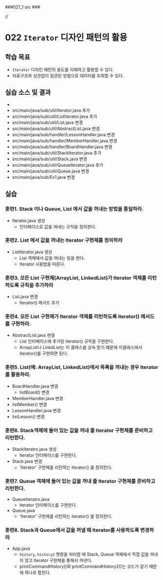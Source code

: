 ###021_1 src ###

// 

# 022 `Iterator` 디자인 패턴의 활용

## 학습 목표

- `Iterator` 디자인 패턴의 용도를 이해하고 활용할 수 있다.
- 자료구조와 상관없이 일관된 방법으로 데이터를 조회할 수 있다.


## 실습 소스 및 결과


- 
- src/main/java/sub/util/Iterator.java 추가
- src/main/java/sub/util/ListIterator.java 추가
- src/main/java/sub/util/List.java 변경
- src/main/java/sub/util/AbstractList.java 변경
- src/main/java/sub/handler/LessonHandler.java 변경
- src/main/java/sub/handler/MemberHandler.java 변경
- src/main/java/sub/handler/BoardHandler.java 변경
- src/main/java/sub/util/StackIterator.java 추가
- src/main/java/sub/util/Stack.java 변경
- src/main/java/sub/util/QueueIterator.java 추가
- src/main/java/sub/util/Queue.java 변경
- src/main/java/sub/Ex1.java 변경

## 실습

### 훈련1. Stack 이나 Queue, List 에서 값을 꺼내는 방법을 통일하라.

- Iterator.java 생성
  - 인터페이스로 값을 꺼내는 규칙을 정의한다.
  
  
### 훈련2. List 에서 값을 꺼내는 Iterator 구현체를 정의하라
- ListIterator.java 생성
  - List 객체에서 값을 꺼내는 일을 한다.
  - Iterator 사용법을 따른다.
  
### 훈련3. 모든 List 구현체(ArrayList, LinkedList)가 Iterator 객체를 리턴하도록 규칙을 추가하라

- List.java 변경
  - Iterator() 메서드 추가
   
### 훈련4. 모든 List 구현체가 Iterator 객체를 리턴하도록  iterator() 메서드를 구현하라.

- AbstractList.java 변경
   - List 인터페이스에 추가된 iterator() 규칙을 구현한다.
   - ArrayList나 LinkdList는 이 클래스를 상속 받기 떄문에 이클래스에서 iterator()를 구현하면 된다.
     
     
### 훈련5. List(예: ArrayList, LinkedList)에서 목록을 꺼내는 경우 Iterator를 활용하라.
- BoardHandler.java 변경
  - listBoard() 변경
- MemberHandler.java 변경
 - listMember() 변경
- LessonHandler.java 변경
 - listLesson() 변경
 
 ### 훈련6.  Stack객체에 들어 있는 값을 꺼내 줄 Iterator 구현체를 준비하고 리턴한다.
 
 - StackIteratro.java 생성
   - Iterator 인터페이스를 구현한다.
 - Stack.java 변경
   - 'Iterator' 구현체를 리턴하는 iterator() 를 정의한다.
 
### 훈련7. Queue 객체에 들어 있는 값을 꺼내 줄 Iterator 구현체를 준비하고 리턴한다.
- QueueIteratro.java
  - Iterator 인터페이스를 구현한다.
- Queue.java
  - 'Iterator' 구현체를 리턴하는 iterator() 를 정의한다.

### 훈련8. Stack과 Queue에서 값을 꺼낼 때 Iterator를 사용하도록 변경하라
- App.java
  - `history`, `history2` 명령을 처리할 때 Stack, Queue 객체에서 직접 값을 꺼내지 않고 Iterator 구현체를 통해서 꺼낸다.
  - printCommandHistory()와 printCommandHistory2()는 코드가 같기 때문에 하나로 합친다.